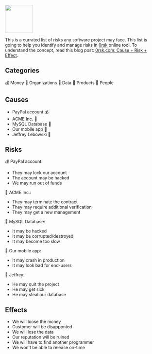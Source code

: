 <img src="https://www.0rsk.com/logo.svg" width="92px" height="92px"/>

This is a currated list of risks any software project may face.
This list is going to help you identify and manage risks
in [0rsk](https://www.0rsk.com) online tool. To understand
the concept, read this blog post:
[0rsk.com: Cause + Risk + Effect](https://www.yegor256.com/2019/05/14/cause-risk-effect.html).

## Categories

💰 Money
🏢 Organizations
💾 Data
🌿 Products
🤵 People

## Causes

  * PayPal account 💰
  * ACME Inc. 🏢
  * MySQL Database 💾
  * Our mobile app 🌿
  * Jeffrey Lebowski 🤵

## Risks

💰 PayPal account:

  * They may lock our account
  * The account may be hacked
  * We may run out of funds

🏢 ACME Inc.:

  * They may terminate the contract
  * They may require additional verification
  * They may get a new management

💾 MySQL Database:

  * It may be hacked
  * It may be corrupted/destroyed
  * It may become too slow

🌿 Our mobile app:

  * It may crash in production
  * It may look bad for end-users

🤵 Jeffrey:

  * He may quit the project
  * He may get sick
  * He may steal our database

## Effects

  * We will loose the money
  * Customer will be disapponted
  * We will lose the data
  * Our reputation will be ruined
  * We will have to find another programmer
  * We won't be able to release on-time


